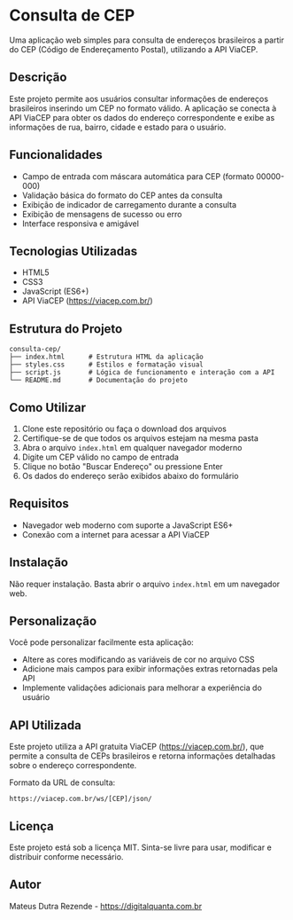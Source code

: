 # Consulta de CEP

Uma aplicação web simples para consulta de endereços brasileiros a partir do CEP (Código de Endereçamento Postal), utilizando a API ViaCEP.

## Descrição

Este projeto permite aos usuários consultar informações de endereços brasileiros inserindo um CEP no formato válido. A aplicação se conecta à API ViaCEP para obter os dados do endereço correspondente e exibe as informações de rua, bairro, cidade e estado para o usuário.

## Funcionalidades

- Campo de entrada com máscara automática para CEP (formato 00000-000)
- Validação básica do formato do CEP antes da consulta
- Exibição de indicador de carregamento durante a consulta
- Exibição de mensagens de sucesso ou erro
- Interface responsiva e amigável

## Tecnologias Utilizadas

- HTML5
- CSS3
- JavaScript (ES6+)
- API ViaCEP (https://viacep.com.br/)

## Estrutura do Projeto

```
consulta-cep/
├── index.html      # Estrutura HTML da aplicação
├── styles.css      # Estilos e formatação visual
├── script.js       # Lógica de funcionamento e interação com a API
└── README.md       # Documentação do projeto
```

## Como Utilizar

1. Clone este repositório ou faça o download dos arquivos
2. Certifique-se de que todos os arquivos estejam na mesma pasta
3. Abra o arquivo `index.html` em qualquer navegador moderno
4. Digite um CEP válido no campo de entrada
5. Clique no botão "Buscar Endereço" ou pressione Enter
6. Os dados do endereço serão exibidos abaixo do formulário

## Requisitos

- Navegador web moderno com suporte a JavaScript ES6+
- Conexão com a internet para acessar a API ViaCEP

## Instalação

Não requer instalação. Basta abrir o arquivo `index.html` em um navegador web.

## Personalização

Você pode personalizar facilmente esta aplicação:

- Altere as cores modificando as variáveis de cor no arquivo CSS
- Adicione mais campos para exibir informações extras retornadas pela API
- Implemente validações adicionais para melhorar a experiência do usuário

## API Utilizada

Este projeto utiliza a API gratuita ViaCEP (https://viacep.com.br/), que permite a consulta de CEPs brasileiros e retorna informações detalhadas sobre o endereço correspondente.

Formato da URL de consulta:
```
https://viacep.com.br/ws/[CEP]/json/
```

## Licença

Este projeto está sob a licença MIT. Sinta-se livre para usar, modificar e distribuir conforme necessário.

## Autor

Mateus Dutra Rezende  - https://digitalquanta.com.br
